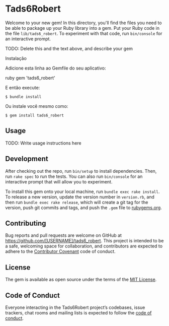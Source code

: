 # Tads6Robert


Welcome to your new gem! In this directory, you'll find the files you need to be able to package up your Ruby library into a gem. Put your Ruby code in the file `lib/tads6_robert`. To experiment with that code, run `bin/console` for an interactive prompt.

TODO: Delete this and the text above, and describe your gem

Instalação

Adicione esta linha ao Gemfile do seu aplicativo:

ruby
gem 'tads6_robert'


E então execute:

    $ bundle install

Ou instale você mesmo como:

    $ gem install tads6_robert
## Usage

TODO: Write usage instructions here

## Development

After checking out the repo, run `bin/setup` to install dependencies. Then, run `rake spec` to run the tests. You can also run `bin/console` for an interactive prompt that will allow you to experiment.

To install this gem onto your local machine, run `bundle exec rake install`. To release a new version, update the version number in `version.rb`, and then run `bundle exec rake release`, which will create a git tag for the version, push git commits and tags, and push the `.gem` file to [rubygems.org](https://rubygems.org).

## Contributing

Bug reports and pull requests are welcome on GitHub at https://github.com/[USERNAME]/tads6_robert. This project is intended to be a safe, welcoming space for collaboration, and contributors are expected to adhere to the [Contributor Covenant](http://contributor-covenant.org) code of conduct.

## License

The gem is available as open source under the terms of the [MIT License](https://opensource.org/licenses/MIT).

## Code of Conduct

Everyone interacting in the Tads6Robert project’s codebases, issue trackers, chat rooms and mailing lists is expected to follow the [code of conduct](https://github.com/treborx/tads6_robert/blob/master/CODE_OF_CONDUCT.md).
